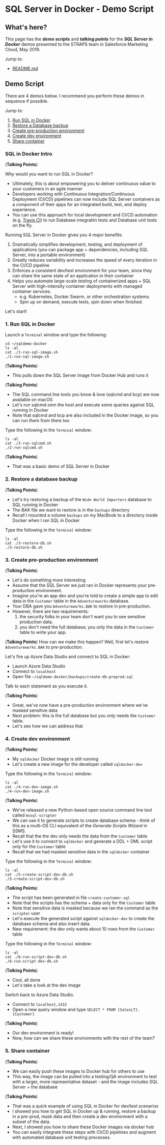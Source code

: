 # SQL Server in Docker - Demo Script

## What's here?

This page has the ***demo scripts*** and ***talking points*** for the ***SQL Server in Docker*** demos presented to the STRAPS team in Salesforce Marketing Cloud, May 2019.

Jump to:
- [README.md](https://github.com/sanagama/sqldemo-docker)


## Demo Script
There are 4 demos below. I recommend you perform these demos in sequence if possible.

Jump to:
1. [Run SQL in Docker](#1-run-sql-in-docker)
1. [Restore a Database backup](#2-restore-a-database-backup)
1. [Create pre-production environment](#3-create-pre-production-environment)
1. [Create dev environment](#4-create-dev-environment)
1. [Share container](#5-share-container)

### SQL in Docker Intro

(**Talking Points**)

Why would you want to run SQL in Docker?
- Ultimately, this is about empowering you to deliver continuous value to your customers in an agile manner
- Developers working with Continuous Integration/Continuous Deployment (CI/CD) pipelines can now include SQL Server containers as a component of their apps for an integrated build, test, and deploy experience.
- You can use this approach for local development and CI/CD automation (e.g. [Travis CI](https://travis-ci.org)) to run Database integratiin tests and Database unit tests on the fly.

Running SQL Server in Docker gives you 4 major benefits:
1. Dramatically simplifies development, testing, and deployment of applications (you can package app + dependencies, including SQL Server, into a portable environment)
1. Greatly reduces variability and increases the speed of every iteration in the CI/CD pipeline
1. Enforces a consistent dev/test environment for your team, since they can share the same state of an application in their container
1. Helps you automate large-scale testing of containerized apps + SQL Server with high-intensity container deployments with managed container services.
    - e.g. Kubernetes, Docker Swarm, or other orchestration systems.
    - Spin up on demand, execute tests, spin down when finished.

Let's start!

### 1. Run SQL in Docker

Launch a ```Terminal``` window and type the following:
```
cd ~/sqldemo-docker
ls -al
cat ./1-run-sql-image.sh
./1-run-sql-image.sh
```

(**Talking Points**)
- This pulls down the SQL Server image from Docker Hub and runs it

(**Talking Points**)
- The SQL command line tools you know & love (sqlcmd and bcp) are now available on macOS
- Let's run sqlcmd omn the host and execute some queries against SQL running in Docker
- Note that sqlcmd and bcp are also included in the Docker image, so you can run them from there too

Type the following in the ```Terminal``` window:
```
ls -al
cat ./2-run-sqlcmd.sh
./2-run-sqlcmd.sh
```

(**Talking Points**)
- That was a basic demo of SQL Server in Docker

### 2. Restore a database backup

(**Talking Points**)
- Let's try restoring a backup of the ```Wide World Importers``` database to SQL running in Docker
- The BAK file we want to restore is in the ```backups``` directory
- Recall I mounted a volume ```backups```  on my MacBook to a directory inside Docker when I ran SQL in Docker


Type the following in the ```Terminal``` window:
```
ls -al
cat ./3-restore-db.sh
./3-restore-db.sh
```

### 3. Create pre-production environment

(**Talking Points**)
- Let's do something more interesting
- Assume that the SQL Server we just ran in Docker represents your pre-production environment.
- Imagine you're an app dev and you're told to create a simple app to edit data in the ```Customer``` table in the ```Adventureworks``` database.
- Your DBA gave you ```Adventureworks.BAK``` to restore in pre-production.
- However, there are two requirements:
    1. the security folks in your team don't want you to see sensitive production data.
    1. you don't need the full database; you only the data in the ```Customer``` table to write your app.

(**Talking Points**)
How can we make this happen?
Well, first let's restore ```Adventureworks.BAK``` to pre-production.

Let's fire up Azure Data Studio and connect to SQL in Docker:
- Launch Azure Data Studio
- Connect to ```localhost```
- Open file ```~/sqldemo-docker/backups/create-db-preprod.sql```

Talk to each statement as you execute it.

(**Talking Points**)
- Great, we've now have a pre-production environment where we've masked sensitive data
- Next problem: this is the full database but you only needs the ```Customer``` table.
- Let's see how we can address that

### 4. Create dev environment

(**Talking Points**)
- My ```sqldocker``` Docker image is still running
- Let's create a new image for the developer called ```sqldocker-dev```

Type the following in the ```Terminal``` window:
```
ls -al
cat ./4-run-dev-image.sh
./4-run-dev-image.sh
```

(**Talking Points**)
- We've released a new Python-based open source command line tool called ```mssql-scripter```
- We can use it to generate scripts to create database schema - think of this as a multi-OS CLI equivalent of the *Generate Scripts Wizard* in SSMS.
- Recall that the the dev only needs the data from the ```Customer``` table
- Let's use it to connect to ```sqldocker``` and generate a DDL + DML script only for the ```Customer``` table
- Recall that we had masked sensitive data in the ```sqldocker``` container

Type the following in the ```Terminal``` window:
```
ls -al
cat ./5-create-script-dev-db.sh
./5-create-script-dev-db.sh
```

(**Talking Points**)
- The script has been generated in file ```create-customer.sql```
- Note that the scripts has the schema + data only for the ```Customer``` table
- Note that sensitive data is masked because we ran the command as the ```scripter``` user
- Let's execute the generated script against ```sqldocker-dev``` to create the database schema and also insert data.
- New requirement: the dev only wants about 10 rows from the ```Customer``` table

Type the following in the ```Terminal``` window:
```
ls -al
cat ./6-run-script-dev-db.sh
./6-run-script-dev-db.sh
```

(**Talking Points**)
- Cool, all done
- Let's take a look at the dev image

Switch back to Azure Data Studio.
- Connect to ```localhost,1432```
- Open a new query window and type ```SELECT * FROM [SalesLT].[Customer]```

(**Talking Points**)
- Our dev environment is ready!
- Now, how can we share these environments with the rest of the team?

### 5. Share container

(**Talking Points**)
- We can easily push these images to Docker hub for others to use
- This way, the image can be pulled into a testing/QA  environment to test with a larger, more representative dataset - and the image includes SQL Server + the database

(**Talking Points**)
- That was a quick example of using SQL in Docker for dev/test scenarios
- I showed you how to get SQL in Docker up & running, restore a backup in a pre-prod, mask data and then create a dev environment with a subset of the data.
- Next, I showed you how to share these Docker images via docker hub
- You can easily integrate these steps with CI/CD pipelines and augment with automated database unit testing processes.
